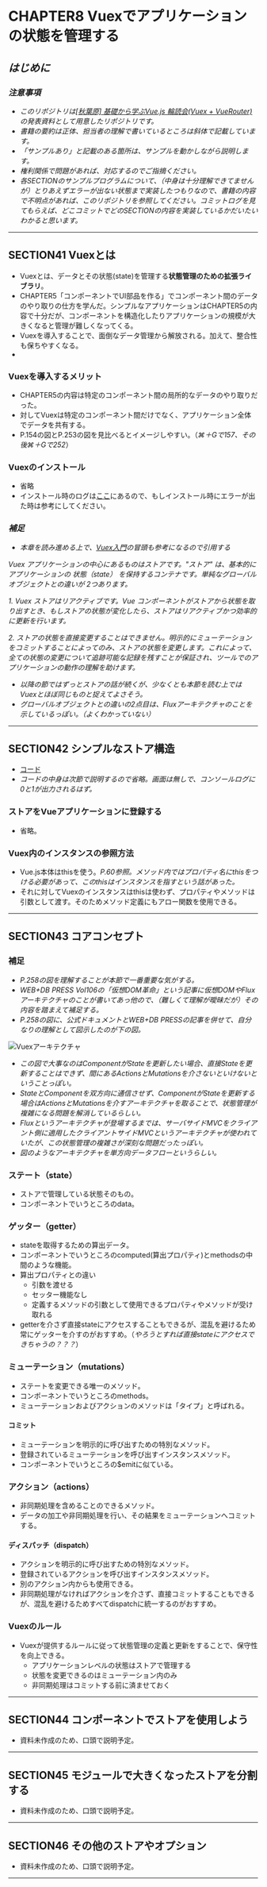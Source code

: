# CHAPTER8 Vuexでアプリケーションの状態を管理する

## *はじめに*

### *注意事項*

- *このリポジトリは[[秋葉原] 基礎から学ぶVue.js 輪読会(Vuex + VueRouter)](https://weeyble-js.connpass.com/event/100388/)の発表資料として用意したリポジトリです。*
- *書籍の要約は正体、担当者の理解で書いているところは斜体で記載しています。*
- *「サンプルあり」と記載のある箇所は、サンプルを動かしながら説明します。*
- *権利関係で問題があれば、対応するのでご指摘ください。*
- *各SECTIONのサンプルプログラムについて、（中身は十分理解できてませんが）とりあえずエラーが出ない状態まで実装したつもりなので、書籍の内容で不明点があれば、このリポジトリを参照してください。コミットログを見てもらえば、どこコミットでどのSECTIONの内容を実装しているかだいたいわかると思います。*

-------------------

## SECTION41 Vuexとは

- Vuexとは、データとその状態(state)を管理する**状態管理のための拡張ライブラリ**。
- CHAPTER5「コンポーネントでUI部品を作る」でコンポーネント間のデータのやり取りの仕方を学んだ。シンプルなアプリケーションはCHAPTER5の内容で十分だが、コンポーネントを構造化したりアプリケーションの規模が大きくなると管理が難しくなってくる。
- Vuexを導入することで、面倒なデータ管理から解放される。加えて、整合性も保ちやすくなる。
- 

### Vuexを導入するメリット

- CHAPTER5の内容は特定のコンポーネント間の局所的なデータのやり取りだった。
- 対してVuexは特定のコンポーネント間だけでなく、アプリケーション全体でデータを共有する。
- P.154の図とP.253の図を見比べるとイメージしやすい。（*⌘＋Gで157、その後⌘＋Gで252*）

### Vuexのインストール

- 省略
- インストール時のログは[ここ](https://github.com/yasugahira0810/vuejs_chapter8/blob/master/install.log)にあるので、もしインストール時にエラーが出た時は参考にしてください。

### *補足*

- *本章を読み進める上で、[Vuex入門](https://vuex.vuejs.org/ja/guide/)の冒頭も参考になるので引用する*


*Vuex アプリケーションの中心にあるものはストアです。"ストア" は、基本的にアプリケーションの 状態（state） を保持するコンテナです。単純なグローバルオブジェクトとの違いが 2つあります。*

*1. Vuex ストアはリアクティブです。Vue コンポーネントがストアから状態を取り出すとき、もしストアの状態が変化したら、ストアはリアクティブかつ効率的に更新を行います。*

*2. ストアの状態を直接変更することはできません。明示的にミューテーションをコミットすることによってのみ、ストアの状態を変更します。これによって、全ての状態の変更について追跡可能な記録を残すことが保証され、ツールでのアプリケーションの動作の理解を助けます。*

- *以降の節ではずっとストアの話が続くが、少なくとも本節を読む上ではVuexとほぼ同じものと捉えてよさそう。*
- *グローバルオブジェクトとの違いの2点目は、Fluxアーキテクチャのことを示しているっぽい。（よくわかっていない）*

-------------------

## SECTION42 シンプルなストア構造

- [コード](https://github.com/yasugahira0810/VueChapter8App/tree/0b769237ae1ca685074b915875cfc21f2e31bbf2)
- *コードの中身は次節で説明するので省略。画面は無しで、コンソールログに0と1が出力されるはず。*

### ストアをVueアプリケーションに登録する

- 省略。

### Vuex内のインスタンスの参照方法

- Vue.js本体はthisを使う。*P.60参照。メソッド内ではプロパティ名にthisをつける必要があって、このthisはインスタンスを指すという話があった。*
- それに対してVuexのインスタンスはthisは使わず、プロパティやメソッドは引数として渡す。そのためメソッド定義にもアロー関数を使用できる。

-------------------

## SECTION43 コアコンセプト

### 補足

- *P.258の図を理解することが本節で一番重要な気がする。*
- *WEB+DB PRESS Vol106の「仮想DOM革命」という記事に仮想DOMやFluxアーキテクチャのことが書いてあっ他ので、（難しくて理解が曖昧だが）その内容を踏まえて補足する。*
- *P.258の図に、公式ドキュメントとWEB+DB PRESSの記事を併せて、自分なりの理解として図示したのが下の図。*

![Vuexアーキテクチャ](./vuex_architecture.png)

- *この図で大事なのはComponentがStateを更新したい場合、直接Stateを更新することはできず、間にあるActionsとMutationsを介さないといけないということっぽい。*
- *StateとComponentを双方向に通信させず、ComponentがStateを更新する場合はActionsとMutationsを介すアーキテクチャを取ることで、状態管理が複雑になる問題を解消しているらしい。*
- *Fluxというアーキテクチャが登場するまでは、サーバサイドMVCをクライアント側に適用したクライアントサイドMVCというアーキテクチャが使われていたが、この状態管理の複雑さが深刻な問題だったっぽい。*
- *図のようなアーキテクチャを単方向データフローというらしい。*

### ステート（state）

- ストアで管理している状態そのもの。
- コンポーネントでいうところのdata。

### ゲッター（getter）

- stateを取得するための算出データ。
- コンポーネントでいうところのcomputed(算出プロパティ)とmethodsの中間のような機能。
- 算出プロパティとの違い
  + 引数を渡せる
  + セッター機能なし
  + 定義するメソッドの引数として使用できるプロパティやメソッドが受け取れる
- getterを介さず直接stateにアクセスすることもできるが、混乱を避けるため常にゲッターを介すのがおすすめ。（*やろうとすれば直接stateにアクセスできちゃうの？？？*）

### ミューテーション（mutations）

- ステートを変更できる唯一のメソッド。
- コンポーネントでいうところのmethods。
- ミューテーションおよびアクションのメソッドは「タイプ」と呼ばれる。

#### コミット

- ミューテーションを明示的に呼び出すための特別なメソッド。
- 登録されているミューテーションを呼び出すインスタンスメソッド。
- コンポーネントでいうところの$emitに似ている。

### アクション（actions）

- 非同期処理を含めることのできるメソッド。
- データの加工や非同期処理を行い、その結果をミューテーションへコミットする。

#### ディスパッチ（dispatch）

- アクションを明示的に呼び出すための特別なメソッド。
- 登録されているアクションを呼び出すインスタンスメソッド。
- 別のアクション内からも使用できる。
- 非同期処理がなければアクションを介さず、直接コミットすることもできるが、混乱を避けるためすべてdispatchに統一するのがおすすめ。

### Vuexのルール

- Vuexが提供するルールに従って状態管理の定義と更新をすることで、保守性を向上できる。
  + アプリケーションレベルの状態はストアで管理する
  + 状態を変更できるのはミューテーション内のみ
  + 非同期処理はコミットする前に済ませておく

-------------------

## SECTION44 コンポーネントでストアを使用しよう

- 資料未作成のため、口頭で説明予定。

-------------------

## SECTION45 モジュールで大きくなったストアを分割する

- 資料未作成のため、口頭で説明予定。

-------------------

## SECTION46 その他のストアやオプション

- 資料未作成のため、口頭で説明予定。

-------------------
